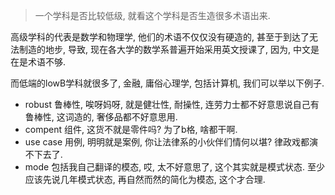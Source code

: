 > 一个学科是否比较低级, 就看这个学科是否生造很多术语出来.

高级学科的代表是数学和物理学, 他们的术语不仅仅没有硬造的, 甚至于到达了无法制造的地步, 导致, 现在各大学的数学系普遍开始采用英文授课了, 因为, 中文是在是术语不够.

而低端的lowB学科就很多了, 金融, 庸俗心理学, 包括计算机, 我们可以举以下例子.

- robust 鲁棒性, 唉呀妈呀, 就是健壮性, 耐操性, 连劳力士都不好意思说自己有鲁棒性, 这词造的, 奢侈品都不好意思用.
- compent 组件, 这货不就是零件吗? 为了b格, 啥都干啊.
- use case 用例, 明明就是案例, 你让法律系的小伙伴们情何以堪? 律政戏都演不下去了.
- mode 包括我自己翻译的模态, 哎, 太不好意思了, 这个其实就是模式状态. 至少应该先说几年模式状态, 再自然而然的简化为模态, 这个才合理. 